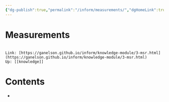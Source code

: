 ```yaml
---
{"dg-publish":true,"permalink":"/inform/measurements/","dgHomeLink":true,"dgPassFrontmatter":false}
---
```


# Measurements
```ad-info

Link: [https://ganelson.github.io/inform/knowledge-module/3-msr.html](https://ganelson.github.io/inform/knowledge-module/3-msr.html)
Up: [[knowledge]]
```

# Contents
- 